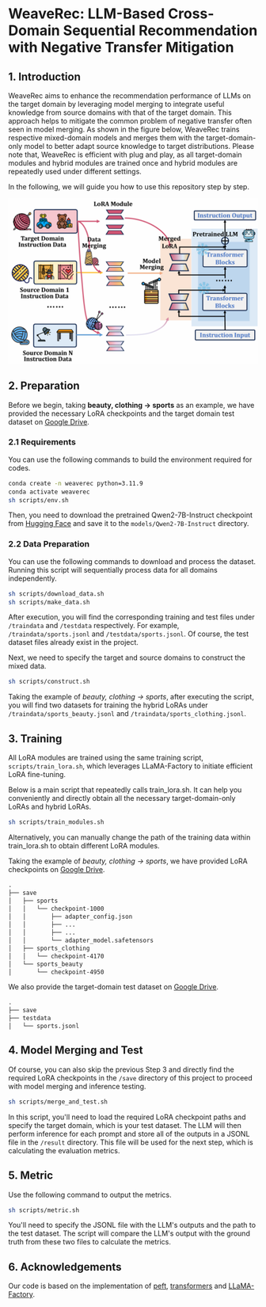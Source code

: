 # WeaveRec: LLM-Based Cross-Domain Sequential Recommendation with Negative Transfer Mitigation

## 1. Introduction

WeaveRec aims to enhance the recommendation performance of LLMs on the target domain by leveraging model merging to integrate useful knowledge from source domains with that of the target domain. This approach helps to mitigate the common problem of negative transfer often seen in model merging. As shown in the figure below, WeaveRec trains respective mixed-domain models and merges them with the target-domain-only model to better adapt source knowledge to target distributions. Please note that, WeaveRec is efficient with plug and play, as all target-domain modules and hybrid modules are trained once and hybrid modules are repeatedly used under different settings.

In the following, we will guide you how to use this repository step by step.

![](pics/method.png)

## 2. Preparation

Before we begin, taking **beauty, clothing → sports** as an example, we have provided the necessary LoRA checkpoints and the target domain test dataset on [Google Drive](https://drive.google.com/drive/folders/1b5_dQG1Wok9W4pRWZgkTY63E7MkzAti_?usp=drive_link).

### 2.1 Requirements

You can use the following commands to build the environment required for codes.

```bash
conda create -n weaverec python=3.11.9  
conda activate weaverec
sh scripts/env.sh
```

Then, you need to download the pretrained Qwen2-7B-Instruct checkpoint from [Hugging Face](https://huggingface.co/) and save it to the `models/Qwen2-7B-Instruct` directory.

### 2.2 Data Preparation

You can use the following commands to download and process the dataset. Running this script will sequentially process data for all domains independently.

```bash
sh scripts/download_data.sh
sh scripts/make_data.sh
```

After execution, you will find the corresponding training and test files under `/traindata` and `/testdata` respectively. For example, `/traindata/sports.jsonl` and `/testdata/sports.jsonl`. Of course, the test dataset files already exist in the project.

Next, we need to specify the target and source domains to construct the mixed data.

```bash
sh scripts/construct.sh
```

Taking the example of *beauty, clothing → sports*, after executing the script, you will find two datasets for training the hybrid LoRAs under `/traindata/sports_beauty.jsonl` and `/traindata/sports_clothing.jsonl`.

## 3. Training

All LoRA modules are trained using the same training script, `scripts/train_lora.sh`, which leverages LLaMA-Factory to initiate efficient LoRA fine-tuning.

Below is a main script that repeatedly calls train_lora.sh. It can help you conveniently and directly obtain all the necessary target-domain-only LoRAs and hybrid LoRAs.

```bash
sh scripts/train_modules.sh
```

Alternatively, you can manually change the path of the training data within train_lora.sh to obtain different LoRA modules.

Taking the example of *beauty, clothing → sports*, we have provided LoRA checkpoints on [Google Drive](https://drive.google.com/drive/folders/1b5_dQG1Wok9W4pRWZgkTY63E7MkzAti_?usp=drive_link).

```
.
├── save
│   ├── sports
│   │   └── checkpoint-1000
│   │       ├── adapter_config.json
│   │       ├── ...
│   │       ├── ...
│   │       └── adapter_model.safetensors
│   ├── sports_clothing
│   │   └── checkpoint-4170
│   └── sports_beauty
│       └── checkpoint-4950
```

We also provide the target-domain test dataset on [Google Drive](https://drive.google.com/drive/folders/1b5_dQG1Wok9W4pRWZgkTY63E7MkzAti_?usp=drive_link).

```
.
├── save
├── testdata
│   └── sports.jsonl
```

## 4. Model Merging and Test

Of course, you can also skip the previous Step 3 and directly find the required LoRA checkpoints in the `/save` directory of this project to proceed with model merging and inference testing.

```bash
sh scripts/merge_and_test.sh
```

In this script, you'll need to load the required LoRA checkpoint paths and specify the target domain, which is your test dataset. The LLM will then perform inference for each prompt and store all of the outputs in a JSONL file in the `/result` directory. This file will be used for the next step, which is calculating the evaluation metrics.

## 5. Metric

Use the following command to output the metrics.

```bash
sh scripts/metric.sh
```

You'll need to specify the JSONL file with the LLM's outputs and the path to the test dataset. The script will compare the LLM's output with the ground truth from these two files to calculate the metrics.

## 6. Acknowledgements


Our code is based on the implementation of [peft](https://github.com/huggingface/peft), [transformers](https://github.com/huggingface/transformers) and [LLaMA-Factory](https://github.com/hiyouga/LLaMA-Factory).

